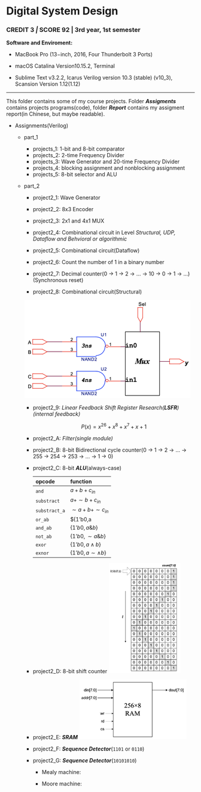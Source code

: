 # Digital System Design

### CREDIT 3 *|* SCORE 92 | 3rd year, 1st semester

**Software and Enviroment:** 

- MacBook Pro (13−inch, 2016, Four Thunderbolt 3 Ports)

- macOS Catalina Version10.15.2, Terminal

- Sublime Text v3.2.2, Icarus Verilog version 10.3 (stable) (v10_3), Scansion Version 1.12(1.12)

***

This folder contains some of my course projects. Folder ***Assigments*** contains projects programs(code), folder ***Report*** contains my assigment report(in Chinese, but maybe readable).

- Assignments(Verilog)

  - part_1

    - projects_1: 1-bit and 8-bit comparator
    - projects_2: 2-time Frequency Divider
    - projects_3: Wave Generator and 20-time Frequency Divider
    - projects_4: blocking assignment and nonblocking assignment
    - projects_5: 8-bit selector and ALU

  - part_2

    - project2_1: Wave Generator

    - project2_2: 8x3 Encoder

    - project2_3: 2x1 and 4x1 MUX

    - project2_4: Combinational circuit in Level *Structural, UDP, Dataflow and Behvioral or algorithmic*

    - project2_5: Combinational circuit(Dataflow)

    - project2_6: Count the number of 1 in a binary number

    - project2_7: Decimal counter(0 -> 1 -> 2 -> … -> 10 -> 0 -> 1 -> …)(Synchronous reset)

    - project2_8: Combinational circuit(Structural)
    <img src="README.assets/Screen Shot 2020-10-02 at 11.35.01 AM.png" alt="Screen Shot 2020-10-02 at 11.35.01 AM" style="zoom:50%;" />

    - project2_9: *Linear Feedback Shift Register Research(**LSFR**)(internal feedback)*
    
      $$
      P(x)=x^{26}+x^8+x^7+x+1
      $$

    - project2_A: *Filter(single module)*

    - project2_B: 8-bit Bidirectional cycle counter(0 -> 1 -> 2 -> … -> 255 -> 254 -> 253 -> … -> 1 -> 0)

    - project2_C: 8-bit ***ALU***(always-case)

      | opcode        | function                 |
      | ------------- | ------------------------ |
      | `and`         | $a+b+c_{in}$             |
      | `substract`   | $a+\sim b+c_{in}$        |
      | `substract_a` | $\sim a+b+\sim c_{in}$   |
      | `or_ab`       | $\{1’b0,a|b\}$           |
      | `and_ab`      | $\{1’b0,a\&b\}$          |
      | `not_ab`      | $\{1’b0,\sim a\&b\}$     |
      | `exor`        | $\{1’b0,a\land b\}$      |
      | `exnor`       | $\{1’b0,a\sim \land b\}$ |

    - project2_D: 8-bit shift counter  <img src="README.assets/Screen Shot 2020-10-02 at 11.51.52 AM.png" alt="Screen Shot 2020-10-02 at 11.51.52 AM" style="zoom:33%;" />

    - project2_E: ***SRAM***               <img src="README.assets/Screen Shot 2020-10-02 at 11.53.39 AM.png" alt="Screen Shot 2020-10-02 at 11.53.39 AM" style="zoom:33%;" />

    - project2_F: ***Sequence Detector***(`1101` or `0110`)

    - project2_G: ***Sequence Detector***(`10101010`)

      - Mealy machine:
      
      - Moore machine:

